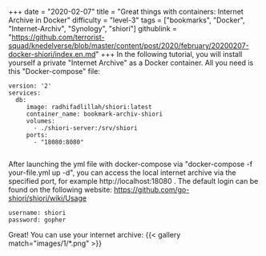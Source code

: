 +++
date = "2020-02-07"
title = "Great things with containers: Internet Archive in Docker"
difficulty = "level-3"
tags = ["bookmarks", "Docker", "Internet-Archiv", "Synology", "shiori"]
githublink = "https://github.com/terrorist-squad/knedelverse/blob/master/content/post/2020/february/20200207-docker-shiori/index.en.md"
+++
In the following tutorial, you will install yourself a private "Internet Archive" as a Docker container. All you need is this "Docker-compose" file:
```
version: '2'
services:
  db:
     image: radhifadlillah/shiori:latest
     container_name: bookmark-archiv-shiori
     volumes:
       - ./shiori-server:/srv/shiori
     ports:
       - "18080:8080"


```
After launching the yml file with docker-compose via "docker-compose -f your-file.yml up -d", you can access the local internet archive via the specified port, for example http://localhost:18080 . The default login can be found on the following website: https://github.com/go-shiori/shiori/wiki/Usage
```
username: shiori
password: gopher

```
Great! You can use your internet archive:
{{< gallery match="images/1/*.png" >}}